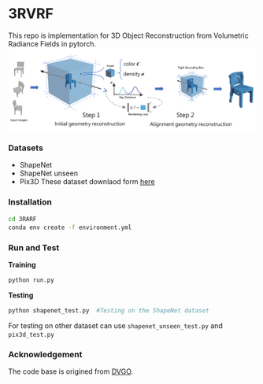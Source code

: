 # 3RVRF
This repo is implementation for 3D Object Reconstruction from Volumetric Radiance Fields in pytorch.
![image](/fig/method.png)

### Datasets
-  ShapeNet
-  ShapeNet unseen
-  Pix3D
These dataset downlaod form [here](https://drive.google.com/drive/folders/1Q2Kos5r9WSSh-N8QO1FNaDf8sZCNB3kR?usp=share_link "here")

### Installation
```bash
cd 3RARF
conda env create -f environment.yml
```
### Run and Test
**Training**
```python
python run.py
```
**Testing**
```python
python shapenet_test.py  #Testing on the ShapeNet dataset
```
For testing on other dataset can use `shapenet_unseen_test.py` and `pix3d_test.py`
### Acknowledgement
The code base is origined from [DVGO](https://github.com/sunset1995/DirectVoxGO "DVGO").
